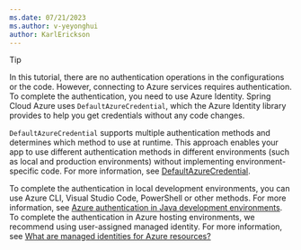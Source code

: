 ```yaml
---
ms.date: 07/21/2023
ms.author: v-yeyonghui
author: KarlErickson
---
```


> [!TIP]
> In this tutorial, there are no authentication operations in the configurations or the code. However, connecting to Azure services requires authentication. To complete the authentication, you need to use Azure Identity. Spring Cloud Azure uses `DefaultAzureCredential`, which the Azure Identity library provides to help you get credentials without any code changes.
>
> `DefaultAzureCredential` supports multiple authentication methods and determines which method to use at runtime. This approach enables your app to use different authentication methods in different environments (such as local and production environments) without implementing environment-specific code. For more information, see [DefaultAzureCredential](../../sdk/identity-azure-hosted-auth.md#default-azure-credential).
>
> To complete the authentication in local development environments, you can use Azure CLI, Visual Studio Code, PowerShell or other methods. For more information, see [Azure authentication in Java development environments](../../sdk/identity-dev-env-auth.md). To complete the authentication in Azure hosting environments, we recommend using user-assigned managed identity. For more information, see [What are managed identities for Azure resources?](/azure/active-directory/managed-identities-azure-resources/overview)
